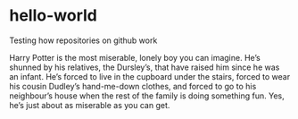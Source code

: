 # hello-world
Testing how repositories on github work

Harry Potter is the most miserable, lonely boy you can imagine. He’s shunned by his relatives, the Dursley’s, that have raised him since he was an infant. He’s forced to live in the cupboard under the stairs, forced to wear his cousin Dudley’s hand-me-down clothes, and forced to go to his neighbour’s house when the rest of the family is doing something fun. Yes, he’s just about as miserable as you can get.
